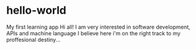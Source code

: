 # hello-world
My first learning app
 Hi all!
 I am very interested in software development, APIs and machine language
 I believe here i'm on the right track to my proffesional destiny...
